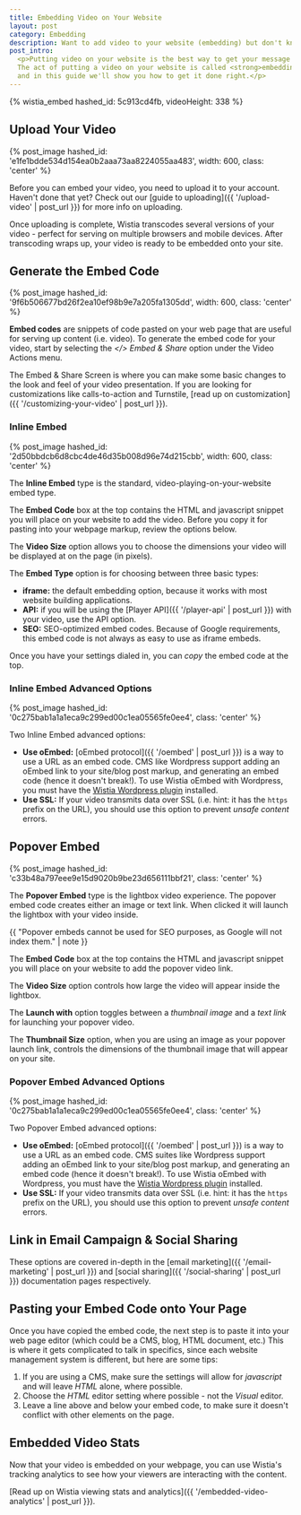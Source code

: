 ```yaml
---
title: Embedding Video on Your Website
layout: post
category: Embedding
description: Want to add video to your website (embedding) but don't know where to start? Here's a quick guide to get you off the ground!
post_intro: 
  <p>Putting video on your website is the best way to get your message across. 
  The act of putting a video on your website is called <strong>embedding</strong>,
  and in this guide we'll show you how to get it done right.</p>
---
```


{% wistia_embed hashed_id: 5c913cd4fb, videoHeight: 338 %}

## Upload Your Video

{% post_image hashed_id: 'e1fe1bdde534d154ea0b2aaa73aa8224055aa483', width: 600, class: 'center' %}

Before you can embed your video, you need to upload it to your account. Haven't 
done that yet? Check out our [guide to uploading]({{ '/upload-video' | post_url }})
for more info on uploading.

Once uploading is complete, Wistia transcodes several versions of your video -
perfect for serving on multiple browsers and mobile devices.  After transcoding
wraps up, your video is ready to be embedded onto your site.

## Generate the Embed Code

{% post_image hashed_id: '9f6b506677bd26f2ea10ef98b9e7a205fa1305dd', width: 600, class: 'center' %}

**Embed codes** are snippets of code pasted on your web page that are useful
for serving up content (i.e. video).  To generate the embed code for your video,
start by selecting the *&lt;/&gt; Embed & Share* option under the
<span class='action_menu'>Video Actions</span> menu.


The Embed & Share Screen is where you can make some basic changes to the look 
and feel of your video presentation. If you are looking for customizations like
calls-to-action and Turnstile, [read up on customization]({{ '/customizing-your-video' | post_url }}).

### Inline Embed

{% post_image hashed_id: '2d50bbdcb6d8cbc4de46d35b008d96e74d215cbb', width: 600, class: 'center' %}

The **Inline Embed** type is the standard, video-playing-on-your-website embed
type.

The **Embed Code** box at the top contains the HTML and javascript snippet you
will place on your website to add the video. Before you copy it for pasting
into your webpage markup, review the options below.

The **Video Size** option allows you to choose the dimensions your video will
be displayed at on the page (in pixels).

The **Embed Type** option is for choosing between three basic types:

* **iframe:** the default embedding option, because it works with most website
  building applications.
* **API:** if you will be using the [Player API]({{ '/player-api' | post_url }}) 
  with your video, use the API option.
* **SEO:** SEO-optimized embed codes. Because of Google requirements, this
  embed code is not always as easy to use as iframe embeds.

Once you have your settings dialed in, you can *copy* the embed code at the top.

### Inline Embed Advanced Options

{% post_image hashed_id: '0c275bab1a1a1eca9c299ed00c1ea05565fe0ee4', class: 'center' %}

Two Inline Embed advanced options:

* **Use oEmbed:** [oEmbed protocol]({{ '/oembed' | post_url }}) is a way to use 
  a URL as an embed code. CMS like Wordpress support adding an oEmbed link 
  to your site/blog post markup, and generating an embed code (hence it doesn't
  break!). To use Wistia oEmbed with Wordpress, you must have the [Wistia
  Wordpress plugin](http://wordpress.org/plugins/wistia-wordpress-oembed-plugin/) installed.
* **Use SSL:** If your video transmits data over SSL (i.e. hint: it has the 
  `https` prefix on the URL), you should use this option to prevent *unsafe
  content* errors.

## Popover Embed

{% post_image hashed_id: 'c33b48a797eee9e15d9020b9be23d656111bbf21', class: 'center' %}

The **Popover Embed** type is the lightbox video experience. The popover embed code
creates either an image or text link. When clicked it will launch the lightbox
with your video inside.

{{ "Popover embeds cannot be used for SEO purposes, as Google will not index them." | note }}

The **Embed Code** box at the top contains the HTML and javascript snippet you
will place on your website to add the popover video link.

The **Video Size** option controls how large the video will appear inside the
lightbox.

The **Launch with** option toggles between a *thumbnail image* and a *text
link* for launching your popover video.

The **Thumbnail Size** option, when you are using an image as your popover
launch link, controls the dimensions of the thumbnail image that will appear on
your site.


### Popover Embed Advanced Options

{% post_image hashed_id: '0c275bab1a1a1eca9c299ed00c1ea05565fe0ee4', class: 'center' %}

Two Popover Embed advanced options:

* **Use oEmbed:** [oEmbed protocol]({{ '/oembed' | post_url }}) is a way to use 
  a URL as an embed code. CMS suites like Wordpress support adding an oEmbed link 
  to your site/blog post markup, and generating an embed code (hence it doesn't
  break!). To use Wistia oEmbed with Wordpress, you must have the [Wistia
  Wordpress plugin](http://wordpress.org/plugins/wistia-wordpress-oembed-plugin/) installed.
* **Use SSL:** If your video transmits data over SSL (i.e. hint: it has the 
  `https` prefix on the URL), you should use this option to prevent *unsafe
  content* errors.

## Link in Email Campaign & Social Sharing

These options are covered in-depth in the [email marketing]({{ '/email-marketing' | post_url }}) and [social
sharing]({{ '/social-sharing' | post_url }}) documentation pages respectively.

## Pasting your Embed Code onto Your Page

Once you have copied the embed code, the next step is to paste it into your web
page editor (which could be a CMS, blog, HTML document, etc.) This is where it
gets complicated to talk in specifics, since each website management system is
different, but here are some tips:

1. If you are using a CMS, make sure the settings will allow for *javascript* and will leave *HTML* alone, where possible.
2. Choose the *HTML* editor setting where possible - not the *Visual* editor.
3. Leave a line above and below your embed code, to make sure it doesn't conflict with other elements on the page.


## Embedded Video Stats

Now that your video is embedded on your webpage, you can use Wistia's tracking
analytics to see how your viewers are interacting with the content.

[Read up on Wistia viewing stats and analytics]({{ '/embedded-video-analytics' | post_url }}).
